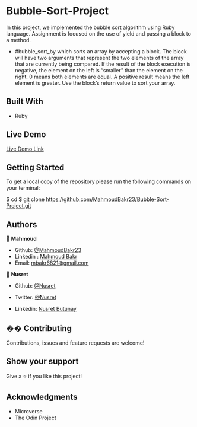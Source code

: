 # Bubble-Sort-Project


In this project, we implemented the bubble sort algorithm using Ruby language. Assignment is focused on the use of yield and passing a block to a method.

- #bubble_sort_by which sorts an array by accepting a block.  The block will have two arguments that represent the two elements of the array that are currently being compared. If the result of the block execution is negative, the element on the left is “smaller” than the element on the right. 0 means both elements are equal. A positive result means the left element is greater. Use the block’s return value to sort your array. 

## Built With

- Ruby

## Live Demo


[Live Demo Link](https://repl.it/join/yedijhnj-nusretbutunay)

## Getting Started

To get a local copy of the repository please run the following commands on your terminal:

$ cd <folder>
$ git clone https://github.com/MahmoudBakr23/Bubble-Sort-Project.git


## Authors

👤 **Mahmoud**

- Github: [@MahmoudBakr23](https://github.com/MahmoudBakr23)
- Linkedin : [Mahmoud Bakr](https://www.linkedin.com/in/mahmoud-bakr-a76323194/)
- Email: [mbakr6821@gmail.com](mbakr6821@gmail.com)

👤 **Nusret**

- Github: [@Nusret](https://github.com/nusretbutunay)

- Twitter: [@Nusret](https://twitter.com/nusretbutunay)

- Linkedin: [Nusret Butunay](https://www.linkedin.com/in/nusretbutunay)

## �� Contributing

Contributions, issues and feature requests are welcome!

## Show your support


Give a ⭐️ if you like this project!


## Acknowledgments

- Microverse
- The Odin Project
